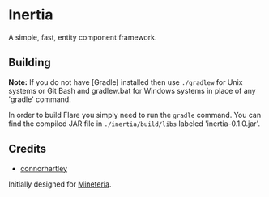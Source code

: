 Inertia
=======

A simple, fast, entity component framework.

## Building
__Note:__ If you do not have [Gradle] installed then use `./gradlew` for Unix systems or Git Bash and gradlew.bat for Windows systems in place of any 'gradle' command.

In order to build Flare you simply need to run the `gradle` command. You can find the compiled JAR file in `./inertia/build/libs` labeled 'inertia-0.1.0.jar'.

## Credits

- [connorhartley](https://github.com/connorhartley)

Initially designed for [Mineteria](https://mineteria.com/).
